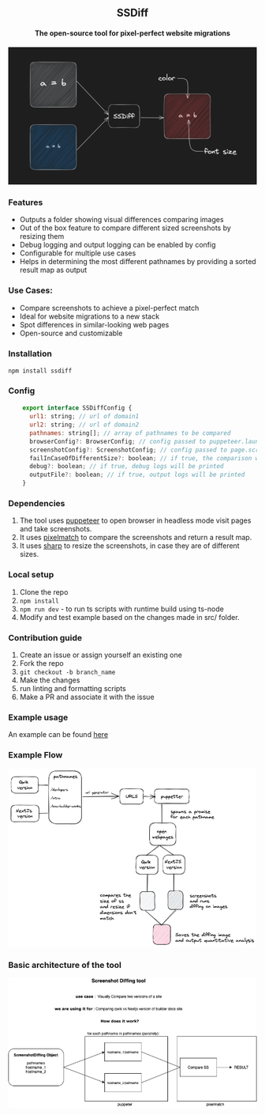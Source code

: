 <h2 align="center">SSDiff</h2>
<h4 align="center">The open-source tool for pixel-perfect website migrations<h4>

![Diff](./docs/images/diff.png)

### Features
<ul>
   <li> Outputs a folder showing visual differences comparing images </li>
   <li>Out of the box feature to compare different sized screenshots by resizing them</li>
   <li> Debug logging and output logging can be enabled by config </li>
   <li> Configurable for multiple use cases </li>
   <li> Helps in determining the most different pathnames by providing a sorted result map as output</li>
</ul>

### Use Cases: 
<ul>
   <li> Compare screenshots to achieve a pixel-perfect match </li>
   <li> Ideal for website migrations to a new stack </li>
   <li> Spot differences in similar-looking web pages </li>
   <li> Open-source and customizable </li>
</ul>

### Installation
```
npm install ssdiff
```
### Config 
```js
    export interface SSDiffConfig {
      url1: string; // url of domain1
      url2: string; // url of domain2
      pathnames: string[]; // array of pathnames to be compared
      browserConfig?: BrowserConfig; // config passed to puppeteer.launch
      screenshotConfig?: ScreenshotConfig; // config passed to page.screenshot
      failInCaseOfDifferentSize?: boolean; // if true, the comparison will fail if the images are of different sizes
      debug?: boolean; // if true, debug logs will be printed
      outputFile?: boolean; // if true, output logs will be printed
    }

```

### Dependencies
1. The tool uses [puppeteer](https://github.com/puppeteer/puppeteer/tree/main) to open browser in headless mode visit pages and take screenshots. 
2. It uses [pixelmatch](https://github.com/mapbox/pixelmatch) to compare the screenshots and return a result map.
3. It uses [sharp](https://www.npmjs.com/package/sharp) to resize the screenshots, in case they are of different sizes.

### Local setup
1. Clone the repo
2. ```npm install```
3. ```npm run dev``` - to run ts scripts with runtime build using ts-node
4. Modify and test example based on the changes made in src/ folder.

### Contribution guide
1. Create an issue or assign yourself an existing one
2. Fork the repo
3. ```git checkout -b branch_name```
4. Make the changes
5. run linting and formatting scripts
6. Make a PR and associate it with the issue

### Example usage

An example can be found [here](https://github.com/akshatgarg12/SSDiff/tree/main/example)


### Example Flow
![Flow](./docs/images/flow.png)

### Basic architecture of the tool
![Architecture](./docs/images/system-architecture.png)

